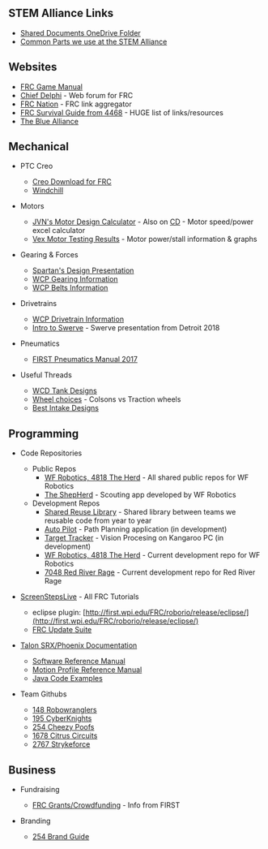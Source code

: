 ## STEM Alliance Links
- [Shared Documents OneDrive Folder](https://1drv.ms/f/s!AprigkKMKYgtgalNQPmc59XpZ3NQuQ)
- [Common Parts we use at the STEM Alliance](https://onedrive.live.com/edit.aspx?cid=2d88298c4282e29a&page=view&resid=2D88298C4282E29A!21710&parId=2D88298C4282E29A!21709&app=Excel)

## Websites
- [FRC Game Manual](https://www.firstinspires.org/resource-library/frc/competition-manual-qa-system)
- [Chief Delphi](http://www.chiefdelphi.com/) - Web forum for FRC
- [FRC Nation](http://www.frcnation.com/) - FRC link aggregator
- [FRC Survival Guide from 4468](http://fernbanklinks.com/wp-content/uploads/2017/07/FRCSurvivalGuide.pdf) - HUGE list of links/resources
- [The Blue Alliance](https://thebluealliance.com/)

## Mechanical

- PTC Creo
   - [Creo Download for FRC](https://www.ptc.com/en/academic-program/k-12-program/students/first)
   - [Windchill](https://academic.ptc.com/Windchill/app/#ptc1/project/listFiles?ContainerOid=OR%3Awt.projmgmt.admin.Project2%3A42667007&folderNavigatorParameter=true&oid=OR%3Awt.folder.Cabinet%3A42667042&u8=1)

- Motors
   - [JVN's Motor Design Calculator](https://onedrive.live.com/edit.aspx?cid=2d88298c4282e29a&page=view&resid=2D88298C4282E29A!21712&parId=2D88298C4282E29A!21709&app=Excel) - Also on [CD](https://www.chiefdelphi.com/media/papers/3188?langid=2) - Motor speed/power excel calculator
   - [Vex Motor Testing Results](http://motors.vex.com/) - Motor power/stall information & graphs

- Gearing & Forces
   - [Spartan's Design Presentation](https://youtu.be/VNfFn-gcfFI?t=479)
   - [WCP Gearing Information](http://www.wcproducts.net/how-to-gears/)
   - [WCP Belts Information](http://www.wcproducts.net/how-to-belts/)

 - Drivetrains
   - [WCP Drivetrain Information](http://www.wcproducts.net/how-to-drivetrain/)
   - [Intro to Swerve](https://docs.google.com/presentation/d/1wWh1g9xM9V4DxjItj85Wz9oY2O4tN1AmQPimYl7-920/mobilepresent?slide=id.g38a8194d37_0_163) - Swerve presentation from Detroit 2018

- Pneumatics
   - [FIRST Pneumatics Manual 2017](https://firstfrc.blob.core.windows.net/frc2017/pneumatics-manual.pdf)
   
- Useful Threads
   - [WCD Tank Designs](https://www.chiefdelphi.com/forums/showthread.php?threadid=165383)
   - [Wheel choices](https://www.chiefdelphi.com/forums/showthread.php?threadid=165372) - Colsons vs Traction wheels
   - [Best Intake Designs](https://www.chiefdelphi.com/forums/showthread.php?threadid=165075)

## Programming

- Code Repositories
   - Public Repos
      - [WF Robotics, 4818 The Herd](https://github.com/WFRobotics) - All shared public repos for WF Robotics
      - [The ShepHerd](https://bitbucket.org/westfargorobotics/theherdscouting) - Scouting app developed by WF Robotics
   - Development Repos
      - [Shared Reuse Library](https://bitbucket.org/westfargorobotics/robotreuse) - Shared library between teams we reusable code from year to year
      - [Auto Pilot](https://bitbucket.org/westfargorobotics/autopilot) - Path Planning application (in development)
      - [Target Tracker](https://bitbucket.org/westfargorobotics/targettracker) - Vision Procesing on Kangaroo PC (in development)
      - [WF Robotics, 4818 The Herd](https://bitbucket.org/westfargorobotics/robot) - Current development repo for WF Robotics
      - [7048 Red River Rage](https://bitbucket.org/redriverrage/robot) - Current development repo for Red River Rage
      
- [ScreenStepsLive](https://wpilib.screenstepslive.com/s/4485) - All FRC Tutorials
   - eclipse plugin: [http://first.wpi.edu/FRC/roborio/release/eclipse/](http://first.wpi.edu/FRC/roborio/release/eclipse/)
   - [FRC Update Suite](https://wpilib.screenstepslive.com/s/currentCS/m/java/l/599671-installing-the-frc-update-suite-all-languages)

- [Talon SRX/Phoenix Documentation](https://github.com/CrossTheRoadElec/Phoenix-Documentation)
   - [Software Reference Manual](https://github.com/CrossTheRoadElec/Phoenix-Documentation/raw/master/Talon%20SRX%20Victor%20SPX%20-%20Software%20Reference%20Manual.pdf)
   - [Motion Profile Reference Manual](https://github.com/CrossTheRoadElec/Phoenix-Documentation/raw/master/Talon%20SRX%20Motion%20Profile%20Reference%20Manual.pdf)
   - [Java Code Examples](https://github.com/CrossTheRoadElec/Phoenix-Examples-Languages)

- Team Githubs
   - [148 Robowranglers](https://github.com/Team148)
   - [195 CyberKnights](https://github.com/frcteam195)
   - [254 Cheezy Poofs](https://github.com/Team254)
   - [1678 Citrus Circuits](https://github.com/frc1678)
   - [2767 Strykeforce](https://github.com/strykeforce)

## Business

- Fundraising
   - [FRC Grants/Crowdfunding](https://www.firstinspires.org/sites/default/files/uploads/resource_library/ftc/grants-and-crowdfunding.pdf) - Info from FIRST

- Branding
   - [254 Brand Guide](https://www.team254.com/resources/identity/)
